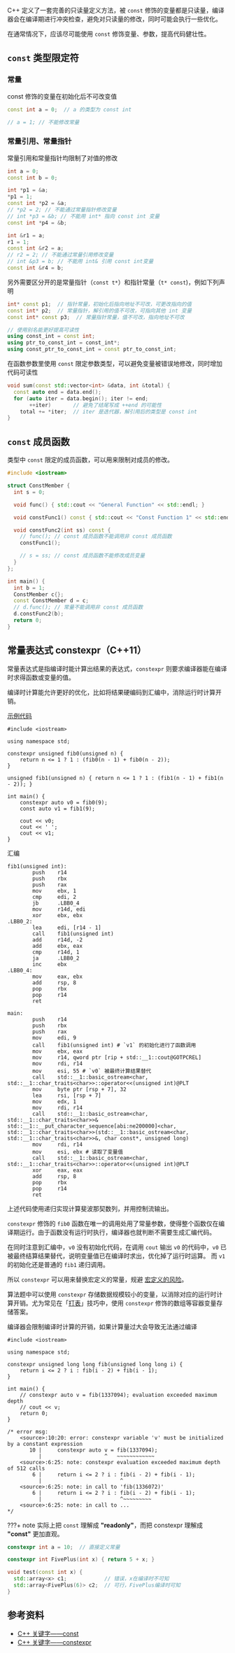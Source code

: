C++ 定义了一套完善的只读量定义方法，被 `const` 修饰的变量都是只读量，编译器会在编译期进行冲突检查，避免对只读量的修改，同时可能会执行一些优化。

在通常情况下，应该尽可能使用 `const` 修饰变量、参数，提高代码健壮性。

## `const` 类型限定符

### 常量

const 修饰的变量在初始化后不可改变值

```cpp
const int a = 0;  // a 的类型为 const int

// a = 1; // 不能修改常量
```

### 常量引用、常量指针

常量引用和常量指针均限制了对值的修改

```cpp
int a = 0;
const int b = 0;

int *p1 = &a;
*p1 = 1;
const int *p2 = &a;
// *p2 = 2; // 不能通过常量指针修改变量
// int *p3 = &b; // 不能用 int* 指向 const int 变量
const int *p4 = &b;

int &r1 = a;
r1 = 1;
const int &r2 = a;
// r2 = 2; // 不能通过常量引用修改变量
// int &p3 = b; // 不能用 int& 引用 const int变量
const int &r4 = b;
```

另外需要区分开的是常量指针（`const t*`）和指针常量（`t* const`)，例如下列声明

```cpp
int* const p1;  // 指针常量，初始化后指向地址不可改，可更改指向的值
const int* p2;  // 常量指针，解引用的值不可改，可指向其他 int 变量
const int* const p3;  // 常量指针常量，值不可改，指向地址不可改

// 使用别名能更好提高可读性
using const_int = const int;
using ptr_to_const_int = const_int*;
using const_ptr_to_const_int = const ptr_to_const_int;
```

在函数参数里使用 `const` 限定参数类型，可以避免变量被错误地修改，同时增加代码可读性

```cpp
void sum(const std::vector<int> &data, int &total) {
  const auto end = data.end();
  for (auto iter = data.begin(); iter != end;
       ++iter)       // 避免了结尾写成 ++end 的可能性
    total += *iter;  // iter 是迭代器，解引用后的类型是 const int
}
```

## `const` 成员函数

类型中 `const` 限定的成员函数，可以用来限制对成员的修改。

```cpp
#include <iostream>

struct ConstMember {
  int s = 0;

  void func() { std::cout << "General Function" << std::endl; }

  void constFunc1() const { std::cout << "Const Function 1" << std::endl; }

  void constFunc2(int ss) const {
    // func(); // const 成员函数不能调用非 const 成员函数
    constFunc1();

    // s = ss; // const 成员函数不能修改成员变量
  }
};

int main() {
  int b = 1;
  ConstMember c{};
  const ConstMember d = c;
  // d.func(); // 常量不能调用非 const 成员函数
  d.constFunc2(b);
  return 0;
}
```

## 常量表达式 constexpr（C++11）

常量表达式是指编译时能计算出结果的表达式，`constexpr` 则要求编译器能在编译时求得函数或变量的值。

编译时计算能允许更好的优化，比如将结果硬编码到汇编中，消除运行时计算开销。

[示例代码](https://godbolt.org/#z:OYLghAFBqd5QCxAYwPYBMCmBRdBLAF1QCcAaPECAMzwBtMA7AQwFtMQByARg9KtQYEAysib0QXACx8BBAKoBnTAAUAHpwAMvAFYTStJg1DIApACYAQuYukl9ZATwDKjdAGFUtAK4sGe1wAyeAyYAHI%2BAEaYxCDSAA6oCoRODB7evnoJSY4CQSHhLFEx0naYDilCBEzEBGk%2Bfly2mPY5DJXVBHlhkdGxtlU1dRmNCgOdwd2FvZIAlLaoXsTI7BzmAMzByN5YANQma25Oo8SYrPvYJhoAgpdXXklGO8xsCnFMyzuj6PtW17doDFGmFUcWIOy8gLwwBC6B2NAiGggEKS0MwsIYMz2AHZflcdvidicCIsGE89gd9gARHZcckAMRpOxAO2oeAREFJAFoaZjrHC2YiuTszDMZj9biYsZSJddkVCYfyIlwkZDUejeTjCZhicRSaT9m4qYz9gzaczWUqOTtuVxeZZFcqhSKxWsLNjpX9rsECDsWExghANbiCTsAUCQWCmF4iDsAG4acnU%2BGIgCcLuDBLDPqjMdjtKN8OVafFnrxmYWPoNBrjGhLZfxaGj5MNBx2YA4bdWrtuIcblYprbzdcllI4c1onAArLw/NxeKhOIbLHyFAslpg9mY1jxSARNGO5gBrWKTgB0XAAHCnJxpJGssdusViL9IJxxJLwWBINBpSLOtKQC4cLwCggL%2Be4cFocxwLAMCICgqAsHEdDROQlBoEhKExFshjAAA%2BgQxAQoefB0AQ0SgRAET7qQETBNUACenA7nRzDEAxADyETaGUEE7hhbCCBxDC0ExkG8FgEReMAbhiLQoFzqQWB%2BkY4jiUpeAnOUsaYApAHAmU0YrAB3rNDRtBssQjEeFgNGEXgX6KTpxARIkmCUpgKnABZRj7nMVAGMACgAGp4JgADuHFxIwzG8PwggiGI7BSDIgiKCo6jqbojQGL5pjLpY%2BhsqBkBzKgcStApnJfFS%2BVWJYW7WhxazWl8FkRFS7V1dY87OcQeBYCVgZNC0KQuAw7iePU/gTV0BRFJkiTJAIQwNKQWTLQwc09DEIzNLxFRjKteilOUAjtDU21TLt/QdMdIxjFdC22vMizLBI45TjONFATsqgXgAbJyAOSKGuXACyhHEZiEC4IQJCbtuMy8BBUGkBASAYch9BkBQEBY1hICxsgcRxHheYpnhBjkaMeGqCDpG0ORxCUdR6msYxsW0fR7FcTxDhcwJjAEMJok0ZJ0mybQ8lc8puFqQB%2BBaY4Ol6bwBnIEZNGmW%2BAHtVZ7E2cZKP9Y5O7Oa5SgeV5PmgOJ/mBSFYWRdFs47vFwiiOIKUe%2Blag0boaz6LhKDWNYRURENZUVSkCkAPRfKHBUWGYCZxwA6qDGcABq9dE/WDfAcyna042Teka2BBM829I0G2tPd61La0T21yNB3nUdU3DO3Z1tI91c7SdXcV8PHSt7txdru9L1vtOf4/Zwf0g76CjE3GXApqe1O6T6sP4EQYLrLaKN%2BUesQaKek6TlwANYgDk4plikgaCmOWcB%2BpBfgDZinhek5YikGYf%2BgDJDAMnNIf885OAgTAruPy6M4IYxABWOI0Y0L40QtjaIoRWArH%2BkDFeOFHgQChgwQ8yNSBonhgXPQHtEre2kL7JQ/ssp6HClZOICC57fXUkBDi0Y0E%2BlQFQP6gNgag2IRDUhRFyEww8JhHGiMT7wPtujJAqD0F4wJjjXBbBOD01BiwNeyAN5bx3qMdWB8SADTobIBhyUmGyD9plACgdSAcKYFwucn0ODzygYBTgAiCBCJ2CI5eRiTFmO3kwGme8FHYKPluNYlDUYHlIAgU4WAYjDTfJ/L895zxgJAUAkpkgAYLz4TA2wcC0milIMeCBf8uC3mvD/AGF4zBmC4FifQnA1i8IAkBU%2B9tfFmEGdA4CqioJzGckkZwkggA%3D%3D%3D)

    #include <iostream>

    using namespace std;

    constexpr unsigned fib0(unsigned n) {
        return n <= 1 ? 1 : (fib0(n - 1) + fib0(n - 2));
    }

    unsigned fib1(unsigned n) { return n <= 1 ? 1 : (fib1(n - 1) + fib1(n - 2)); }

    int main() {
        constexpr auto v0 = fib0(9);
        const auto v1 = fib1(9);

        cout << v0;
        cout << ' ';
        cout << v1;
    }

汇编

    fib1(unsigned int):
            push    r14
            push    rbx
            push    rax
            mov     ebx, 1
            cmp     edi, 2
            jb      .LBB0_4
            mov     r14d, edi
            xor     ebx, ebx
    .LBB0_2:
            lea     edi, [r14 - 1]
            call    fib1(unsigned int)
            add     r14d, -2
            add     ebx, eax
            cmp     r14d, 1
            ja      .LBB0_2
            inc     ebx
    .LBB0_4:
            mov     eax, ebx
            add     rsp, 8
            pop     rbx
            pop     r14
            ret

    main:
            push    r14
            push    rbx
            push    rax
            mov     edi, 9
            call    fib1(unsigned int) # `v1` 的初始化进行了函数调用
            mov     ebx, eax
            mov     r14, qword ptr [rip + std::__1::cout@GOTPCREL]
            mov     rdi, r14
            mov     esi, 55 # `v0` 被最终计算结果替代
            call    std::__1::basic_ostream<char, std::__1::char_traits<char>>::operator<<(unsigned int)@PLT
            mov     byte ptr [rsp + 7], 32
            lea     rsi, [rsp + 7]
            mov     edx, 1
            mov     rdi, r14
            call    std::__1::basic_ostream<char, std::__1::char_traits<char>>& std::__1::__put_character_sequence[abi:ne200000]<char, std::__1::char_traits<char>>(std::__1::basic_ostream<char, std::__1::char_traits<char>>&, char const*, unsigned long)
            mov     rdi, r14
            mov     esi, ebx # 读取了变量值
            call    std::__1::basic_ostream<char, std::__1::char_traits<char>>::operator<<(unsigned int)@PLT
            xor     eax, eax
            add     rsp, 8
            pop     rbx
            pop     r14
            ret

上述代码使用递归实现计算斐波那契数列，并用控制流输出。

`constexpr` 修饰的 `fib0` 函数在唯一的调用处用了常量参数，使得整个函数仅在编译期运行。由于函数没有运行时执行，编译器也就判断不需要生成汇编代码。

在同时注意到汇编中，`v0` 没有初始化代码，在调用 `cout` 输出 `v0` 的代码中，`v0` 已被最终结算结果替代，说明变量值已在编译时求出，优化掉了运行时运算。
而 `v1` 的初始化还是普通的 `fib1` 递归调用。

所以 `constexpr` 可以用来替换宏定义的常量，规避 [宏定义的风险](./basic.md#define-命令)。

算法题中可以使用 `constexpr` 存储数据规模较小的变量，以消除对应的运行时计算开销。尤为常见在「[打表](https://baike.baidu.com/item/%E6%89%93%E8%A1%A8/7928573)」技巧中，使用 `constexpr` 修饰的数组等容器变量存储答案。

编译器会限制编译时计算的开销，如果计算量过大会导致无法通过编译

```
#include <iostream>

using namespace std;

constexpr unsigned long long fib(unsigned long long i) {
    return i <= 2 ? i : fib(i - 2) + fib(i - 1);
}

int main() {
    // constexpr auto v = fib(1337094); evaluation exceeded maximum depth
    // cout << v;
    return 0;
}

/* error msg:
    <source>:10:20: error: constexpr variable 'v' must be initialized by a constant expression
       10 |     constexpr auto v = fib(1337094);
          |                    ^   ~~~~~~~~~~~~
    <source>:6:25: note: constexpr evaluation exceeded maximum depth of 512 calls
        6 |     return i <= 2 ? i : fib(i - 2) + fib(i - 1);
          |                         ^
    <source>:6:25: note: in call to 'fib(1336072)'
        6 |     return i <= 2 ? i : fib(i - 2) + fib(i - 1);
          |                         ^~~~~~~~~~
    <source>:6:25: note: in call to ...
*/
```


???+ note
    实际上把 `const` 理解成 **"readonly"**，而把 constexpr 理解成 **"const"** 更加直观。

```cpp
constexpr int a = 10;  // 直接定义常量

constexpr int FivePlus(int x) { return 5 + x; }

void test(const int x) {
  std::array<x> c1;            // 错误，x在编译时不可知
  std::array<FivePlus(6)> c2;  // 可行，FivePlus编译时可知
}
```

## 参考资料

-   [C++ 关键字——const](https://zh.cppreference.com/w/cpp/keyword/const)
-   [C++ 关键字——constexpr](https://zh.cppreference.com/w/cpp/keyword/constexpr)
